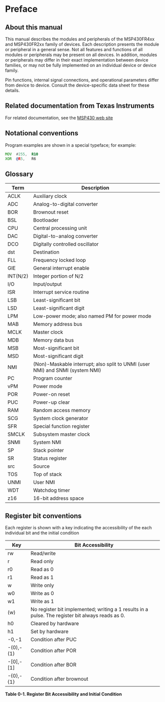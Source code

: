 # Preface

## About this manual

This manual describes the modules and peripherals of the MSP430FR4xx and MSP430FR2xx family of
devices. Each description presents the module or peripheral in a general sense. Not all features and
functions of all modules or peripherals may be present on all devices. In addition, modules or
peripherals may differ in their exact implementation between device families, or may not be fully
implemented on an individual device or device family.

Pin functions, internal signal connections, and operational parameters differ from device to device.
Consult the device-specific data sheet for these details.

## Related documentation from Texas Instruments

For related documentation, see the [MSP430 web site](http://www.ti.com/msp430)

## Notational conventions

Program examples are shown in a special typeface; for example:

```asm
MOV  #255,  R10
XOR  @R5,   R6
```

## Glossary

| Term     | Description |
| -------- | ----------- |
| ACLK     | Auxiliary clock |
| ADC      | Analog-to-digital converter |
| BOR      | Brownout reset |
| BSL      | Bootloader |
| CPU      | Central processing unit |
| DAC      | Digital-to-analog converter |
| DCO      | Digitally controlled oscillator |
| dst      | Destination |
| FLL      | Frequency locked loop |
| GIE      | General interrupt enable |
| INT(N/2) | Integer portion of N/2 |
| I/O      | Input/output |
| ISR      | Interrupt service routine |
| LSB      | Least-significant bit |
| LSD      | Least-significant digit |
| LPM      | Low-power mode; also named PM for power mode |
| MAB      | Memory address bus |
| MCLK     | Master clock |
| MDB      | Memory data bus |
| MSB      | Most-significant bit |
| MSD      | Most-significant digit |
| NMI      | (Non)-Maskable interrupt; also split to UNMI (user NMI) and SNMI (system NMI) |
| PC       | Program counter |
| vPM      | Power mode |
| POR      | Power-on reset |
| PUC      | Power-up clear |
| RAM      | Random access memory |
| SCG      | System clock generator |
| SFR      | Special function register |
| SMCLK    | Subsystem master clock |
| SNMI     | System NMI |
| SP       | Stack pointer |
| SR       | Status register |
| src      | Source |
| TOS      | Top of stack |
| UNMI     | User NMI |
| WDT      | Watchdog timer |
| z16      | 16-bit address space |

## Register bit conventions

Each register is shown with a key indicating the accessibility of the each individual bit and the initial
condition

<a id="table-0-1" />

| Key | Bit Accessibility |
| --- | ----------------- |
| rw | Read/write |
| r | Read only |
| r0 | Read as 0 |
| r1 | Read as 1 |
| w | Write only |
| w0 | Write as 0 |
| w1 | Write as 1 |
| (w) | No register bit implemented; writing a 1 results in a pulse. The register bit always reads as 0. |
| h0 | Cleared by hardware |
| h1 | Set by hardware |
| -0,-1 | Condition after PUC |
| -(0),-(1) | Condition after POR |
| -[0],-[1] | Condition after BOR |
| -{0},-{1} | Condition after brownout |

**Table 0-1. Register Bit Accessibility and Initial Condition**
